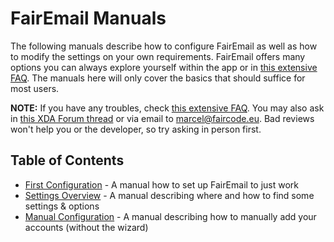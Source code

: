 # FairEmail Manuals

The following manuals describe how to configure FairEmail as well as how to modify the settings on your own requirements.
FairEmail offers many options you can always explore yourself within the app or in [this extensive FAQ](https://github.com/M66B/FairEmail/blob/master/FAQ.md).
The manuals here will only cover the basics that should suffice for most users.

**NOTE:** If you have any troubles, check [this extensive FAQ](https://github.com/M66B/FairEmail/blob/master/FAQ.md).
You may also ask in [this XDA Forum thread](https://forum.xda-developers.com/t/app-5-0-fairemail-fully-featured-open-source-privacy-oriented-email-app.3824168/)
or via email to [marcel@faircode.eu](mailto:marcel@faircode.eu). Bad reviews won't help you or the developer, so try asking in person first.

## Table of Contents

* [First Configuration](first-config.md) - A manual how to set up FairEmail to just work
* [Settings Overview](settings-overview.md) - A manual describing where and how to find some settings & options
* [Manual Configuration](manual-config.md) - A manual describing how to manually add your accounts (without the wizard)
